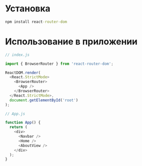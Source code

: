 # Установка
```cmd
npm install react-router-dom
```
# Использование в приложении
```javascript
// index.js

import { BrowserRouter } from 'react-router-dom';

ReactDOM.render(
  <React.StrictMode>
    <BrowserRouter>  
      <App />
    </BrowserRouter>
  </React.StrictMode>,
  document.getElementById('root')
);
```
```javascript
// App.js

function App() {
  return (
    <div>
      <Navbar />
      <Home />
      <AboutView />
    </div>
  );
}
```
